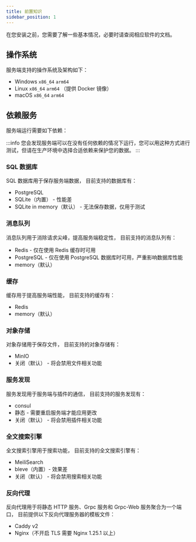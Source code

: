```yaml
---
title: 前置知识
sidebar_position: 1
---
```


在您安装之前，您需要了解一些基本情况，必要时请查阅相应软件的文档。

## 操作系统

服务端支持的操作系统及架构如下：

- Windows `x86_64` `arm64`
- Linux `x86_64` `arm64` （提供 Docker 镜像）
- macOS `x86_64` `arm64`

## 依赖服务

服务端运行需要如下依赖：

:::info
您会发现服务端可以在没有任何依赖的情况下运行，您可以用这种方式进行测试，但请在生产环境中选择合适依赖来保护您的数据。
:::

### SQL 数据库

SQL 数据库用于保存服务端数据，
目前支持的数据库有：

- PostgreSQL
- SQLite（内置） - 性能差
- SQLite in memory（默认） - 无法保存数据，仅用于测试

### 消息队列

消息队列用于消除请求尖峰，提高服务端稳定性，
目前支持的消息队列有：

- Redis - 仅在使用 Redis 缓存时可用
- PostgreSQL - 仅在使用 PostgreSQL 数据库时可用，严重影响数据库性能
- memory（默认）

### 缓存

缓存用于提高服务端性能，
目前支持的缓存有：

- Redis
- memory（默认）

### 对象存储

对象存储用于保存文件，
目前支持的对象存储有：

- MinIO
- 关闭（默认） - 将会禁用文件相关功能

### 服务发现

服务发现用于服务端与插件的通信，
目前支持的服务发现有：

- consul
- 静态 - 需要重启服务端才能应用更改
- 关闭（默认） - 将会禁用插件相关功能

### 全文搜索引擎

全文搜索引擎用于搜索功能，
目前支持的全文搜索引擎有：

- MeiliSearch
- bleve（内置）- 效果差
- 关闭（默认） - 将会禁用搜索相关功能

### 反向代理

反向代理用于将静态 HTTP 服务、Grpc 服务和 Grpc-Web 服务聚合为一个端口，
目前提供以下反向代理服务器的模板文件：

- Caddy v2
- Nginx（不开启 TLS 需要 Nginx 1.25.1 以上）
